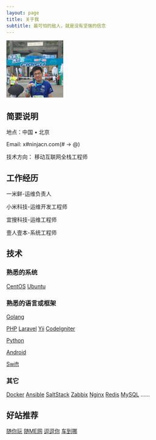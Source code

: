 ```yaml
---
layout: page
title: 关于我
subtitle: 最可怕的敌人，就是没有坚强的信念
---
```


<img src="/static/img/ninjacn_photo.jpg" alt="头像" class="img-circle" style="width:150px">


## 简要说明

地点：中国 • 北京

Email: x#ninjacn.com(# -> @)

技术方向： 移动互联网全栈工程师


## 工作经历

一米鲜-运维负责人

小米科技-运维开发工程师

宜搜科技-运维工程师

壹人壹本-系统工程师

## 技术

### 熟悉的系统
[CentOS](http://centos.org)
[Ubuntu](http://www.ubuntu.com/)

### 熟悉的语言或框架
[Golang](https://golang.org/)

[PHP](http://php.net)
[Laravel](https://laravel.com/)
[Yii](http://www.yiiframework.com/)
[CodeIgniter](https://ellislab.com/codeigniter)

[Python](https://www.python.org)

[Android](#)

[Swift](#)

### 其它
[Docker](http://www.docker.io/)
[Ansible](http://www.ansible.com/)
[SaltStack](http://www.saltstack.com/)
[Zabbix](http://www.zabbix.com/)
[Nginx](http://nginx.org/)
[Redis](http://redis.io/)
[MySQL](http://www.mysql.com/)
......

## 好站推荐
[随你玩](http://android.myapp.com/myapp/detail.htm?apkName=com.godiy8.android)
[随ME网](http://www.godiy8.com)
[逗逗你](https://doudouni.com)
[车到哪](http://www.chedaona.com)
